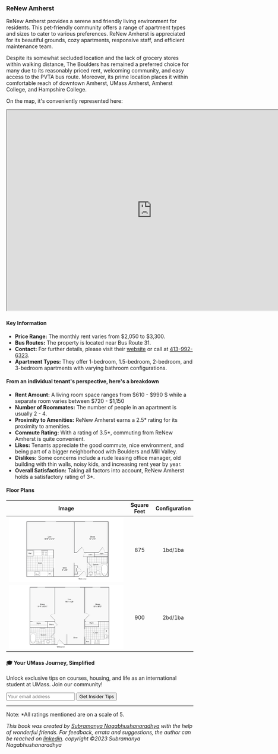 ### ReNew Amherst

ReNew Amherst provides a serene and friendly living environment for residents. This pet-friendly community offers a range of apartment types and sizes to cater to various preferences. ReNew Amherst is appreciated for its beautiful grounds, cozy apartments, responsive staff, and efficient maintenance team.

Despite its somewhat secluded location and the lack of grocery stores within walking distance, The Boulders has remained a preferred choice for many due to its reasonably priced rent, welcoming community, and easy access to the PVTA bus route. Moreover, its prime location places it within comfortable reach of downtown Amherst, UMass Amherst, Amherst College, and Hampshire College.

On the map, it's conveniently represented here:
<div class="responsive-container">
    <iframe src="https://www.google.com/maps/d/embed?mid=1ddSS7rcQ2SjvY_cZP1IOnM1r2MgYfZU&ehbc=2E312F" width="780" height="540"></iframe>
</div>

#### Key Information
- **Price Range:** The monthly rent varies from $2,050 to $3,300.
- **Bus Routes:** The property is located near Bus Route 31.
- **Contact:** For further details, please visit their [website](https://www.renewamherst.com) or call at [413-992-6323](tel:413-992-6323).
- **Apartment Types:** They offer 1-bedroom, 1.5-bedroom, 2-bedroom, and 3-bedroom apartments with varying bathroom configurations.

#### From an individual tenant's perspective, here's a breakdown
- **Rent Amount:** A living room space ranges from $610 - $990  $ while a separate room varies between $720 - $1,150
- **Number of Roommates:** The number of people in an apartment is usually 2 - 4.
- **Proximity to Amenities:** ReNew Amherst earns a 2.5* rating for its proximity to amenities.
- **Commute Rating:** With a rating of 3.5*, commuting from ReNew Amherst is quite convenient.
- **Likes:** Tenants appreciate the good commute, nice environment, and being part of a bigger neighborhood with Boulders and Mill Valley. 
- **Dislikes:** Some concerns include a rude leasing office manager, old building with thin walls, noisy kids, and increasing rent year by year.
- **Overall Satisfaction:** Taking all factors into account, ReNew Amherst holds a satisfactory rating of 3*.

#### Floor Plans
| Image | Square Feet | Configuration |
| :---: | :---: | :---: |
| ![Floor Plan 1](/assets/renew_floorplan_1.jpeg) | 875 | 1bd/1ba |
| ![Floor Plan 2](/assets/renew_floorplan_2.jpeg) | 900 | 2bd/1ba |

<div class="new-newsletter">
    <h4>🎓 Your UMass Journey, Simplified</h4>
    <p>Unlock exclusive tips on courses, housing, and life as an international student at UMass. Join our community!</p>
    <form class="newsletter-form">
        <input type="email" name="email" placeholder="Your email address" required>
        <button type="submit" class="newsletter-btn">Get Insider Tips</button>
    </form>
</div>

<script src="../assets/newsletter.js" defer></script>

---
Note: 
*All ratings mentioned are on a scale of 5.

*This book was created by [Subramanya Nagabhushanaradhya](https://subramanya.ai) with the help of wonderful friends. For feedback, errata and suggestions, the author can be reached on [linkedin](https://www.linkedin.com/in/nsubramanya). copyright ©2023 Subramanya Nagabhushanaradhya*